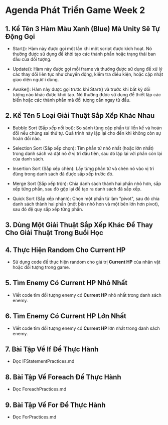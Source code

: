 # Agenda Phát Triển Game Week 2

## 1. Kể Tên 3 Hàm Màu Xanh (Blue) Mà Unity Sẽ Tự Động Gọi
 - Start(): Hàm này được gọi một lần khi một script được kích hoạt. Nó thường được sử dụng để khởi tạo các thành phần hoặc trạng thái ban đầu của đối tượng.

 - Update(): Hàm này được gọi mỗi frame và thường được sử dụng để xử lý các thay đổi liên tục như chuyển động, kiểm tra điều kiện, hoặc cập nhật giao diện ngườ i dùng.

 - Awake(): Hàm này được gọi trước khi Start() và trước khi bất kỳ đối tượng nào khác được khởi tạo. Nó thường được sử dụng để thiết lập các biến hoặc các thành phần mà đối tượng cần ngay từ đầu.

## 2. Kể Tên 5 Loại Giải Thuật Sắp Xếp Khác Nhau
 - Bubble Sort (Sắp xếp nổi bọt): So sánh từng cặp phần tử liền kề và hoán đổi nếu chúng sai thứ tự. Quá trình này lặp lại cho đến khi không còn sự hoán đổi nào.

 - Selection Sort (Sắp xếp chọn): Tìm phần tử nhỏ nhất (hoặc lớn nhất) trong danh sách và đặt nó ở vị trí đầu tiên, sau đó lặp lại với phần còn lại của danh sách.

 - Insertion Sort (Sắp xếp chèn): Lấy từng phần tử và chèn nó vào vị trí đúng trong danh sách đã được sắp xếp trước đó.

 - Merge Sort (Sắp xếp trộn): Chia danh sách thành hai phần nhỏ hơn, sắp xếp từng phần, sau đó gộp lại để tạo ra danh sách đã sắp xếp.

 - Quick Sort (Sắp xếp nhanh): Chọn một phần tử làm "pivot", sau đó chia danh sách thành hai phần (một bên nhỏ hơn và một bên lớn hơn pivot), sau đó đệ quy sắp xếp từng phần.

## 3. Dùng Một Giải Thuật Sắp Xếp Khác Để Thay Cho Giải Thuật Trong Buổi Học

## 4. Thực Hiện Random Cho Current HP

- Sử dụng code để thực hiện random cho giá trị **Current HP** của nhân vật hoặc đối tượng trong game.

## 5. Tìm Enemy Có Current HP Nhỏ Nhất

- Viết code tìm đối tượng enemy có **Current HP** nhỏ nhất trong danh sách enemy.

## 6. Tìm Enemy Có Current HP Lớn Nhất

- Viết code tìm đối tượng enemy có **Current HP** lớn nhất trong danh sách enemy.

## 7. Bài Tập Về If Để Thực Hành

- Đọc IFStatementPractices.md

## 8. Bài Tập Về Foreach Để Thực Hành

- Đọc ForeachPractices.md

## 9. Bài Tập Về For Để Thực Hành

- Đọc ForPractices.md
